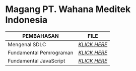 # Magang PT. Wahana Meditek Indonesia

| PEMBAHASAN | FILE |
| ------| -----|
| Mengenal SDLC |  _[KLICK HERE](https://github.com/Arsyitadevanaya/Magang-WahanaMeditekIndonesia/tree/main/Mengenal_SDLC)_ |
| Fundamental Pemrograman |  _[KLICK HERE](https://github.com/Arsyitadevanaya/Magang-WahanaMeditekIndonesia/tree/main/Fundamental_Pemrograman)_ |
| Fundamental JavaScript |  _[KLICK HERE](https://github.com/Arsyitadevanaya/Magang-WahanaMeditekIndonesia/tree/main/Fundamental_JavaScript)_ |



